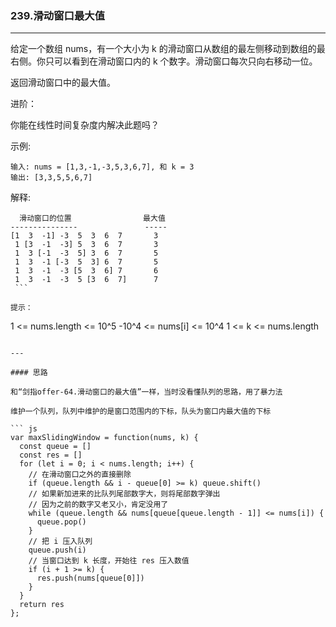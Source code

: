  ### 239.滑动窗口最大值
 
 ---
 
 给定一个数组 nums，有一个大小为 k 的滑动窗口从数组的最左侧移动到数组的最右侧。你只可以看到在滑动窗口内的 k 个数字。滑动窗口每次只向右移动一位。

返回滑动窗口中的最大值。 

进阶：

你能在线性时间复杂度内解决此题吗？

示例:
```
输入: nums = [1,3,-1,-3,5,3,6,7], 和 k = 3
输出: [3,3,5,5,6,7] 
```
解释: 
```
  滑动窗口的位置                最大值
---------------               -----
[1  3  -1] -3  5  3  6  7       3
 1 [3  -1  -3] 5  3  6  7       3
 1  3 [-1  -3  5] 3  6  7       5
 1  3  -1 [-3  5  3] 6  7       5
 1  3  -1  -3 [5  3  6] 7       6
 1  3  -1  -3  5 [3  6  7]      7
 ```

提示：
```
1 <= nums.length <= 10^5
-10^4 <= nums[i] <= 10^4
1 <= k <= nums.length
```

---

#### 思路

和“剑指offer-64.滑动窗口的最大值”一样，当时没看懂队列的思路，用了暴力法

维护一个队列，队列中维护的是窗口范围内的下标，队头为窗口内最大值的下标

``` js
var maxSlidingWindow = function(nums, k) {
  const queue = []
  const res = []
  for (let i = 0; i < nums.length; i++) {
    // 在滑动窗口之外的直接删除
    if (queue.length && i - queue[0] >= k) queue.shift()
    // 如果新加进来的比队列尾部数字大，则将尾部数字弹出
    // 因为之前的数字又老又小，肯定没用了
    while (queue.length && nums[queue[queue.length - 1]] <= nums[i]) {
      queue.pop()
    }
    // 把 i 压入队列
    queue.push(i)
    // 当窗口达到 k 长度，开始往 res 压入数值
    if (i + 1 >= k) {
      res.push(nums[queue[0]])
    }
  }
  return res
};
```
